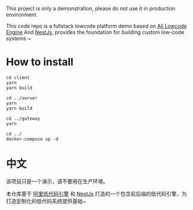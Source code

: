 This project is only a demonstration, please do not use it in production environment.

This code repo is a fullstack lowcode platform demo based on [Ali Lowcode Engine](https://github.com/alibaba/lowcode-engine) And [NestJs](https://github.com/nestjs/nest), provides the foundation for building custom low-code systems ~

# How to install

```
cd client
yarn 
yarn build

cd ../server
yarn
yarn build

cd ../gateway
yarn

cd ../
docker-compose up -d
```

# 中文
该项目只是一个演示，请不要用在生产环境。

本仓库基于 [阿里低代码引擎](https://github.com/alibaba/lowcode-engine) 和 [NestJs](https://github.com/nestjs/nest) 打造的一个包含前后端的低代码引擎，为打造定制化的低代码系统提供基础~